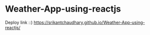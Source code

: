 # Weather-App-using-reactjs

Deploy link ::) 
https://srikantchaudhary.github.io/Weather-App-using-reactjs/
